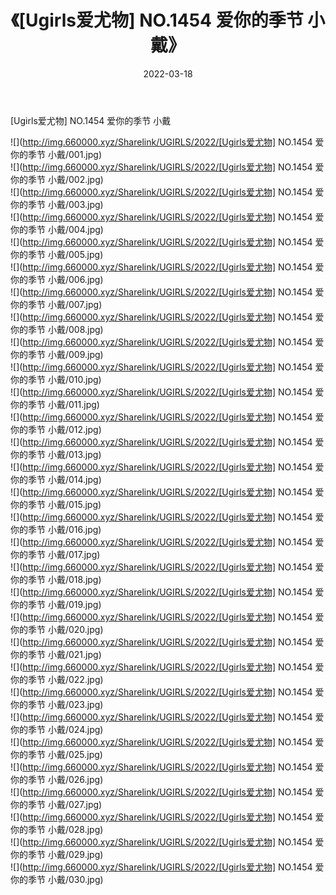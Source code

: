 ﻿---
layout: post
title:  《[Ugirls爱尤物] NO.1454 爱你的季节 小戴》
date:   2022-03-18
img: http://img.660000.xyz/Sharelink/UGIRLS/2022/[Ugirls爱尤物] NO.1454 爱你的季节 小戴/000.jpg
categories: [美女, 清纯, 唯美]
---

[Ugirls爱尤物] NO.1454 爱你的季节 小戴

 ![](http://img.660000.xyz/Sharelink/UGIRLS/2022/[Ugirls爱尤物] NO.1454 爱你的季节 小戴/001.jpg) <br>![](http://img.660000.xyz/Sharelink/UGIRLS/2022/[Ugirls爱尤物] NO.1454 爱你的季节 小戴/002.jpg) <br>![](http://img.660000.xyz/Sharelink/UGIRLS/2022/[Ugirls爱尤物] NO.1454 爱你的季节 小戴/003.jpg) <br>![](http://img.660000.xyz/Sharelink/UGIRLS/2022/[Ugirls爱尤物] NO.1454 爱你的季节 小戴/004.jpg) <br>![](http://img.660000.xyz/Sharelink/UGIRLS/2022/[Ugirls爱尤物] NO.1454 爱你的季节 小戴/005.jpg) <br>![](http://img.660000.xyz/Sharelink/UGIRLS/2022/[Ugirls爱尤物] NO.1454 爱你的季节 小戴/006.jpg) <br>![](http://img.660000.xyz/Sharelink/UGIRLS/2022/[Ugirls爱尤物] NO.1454 爱你的季节 小戴/007.jpg) <br>![](http://img.660000.xyz/Sharelink/UGIRLS/2022/[Ugirls爱尤物] NO.1454 爱你的季节 小戴/008.jpg) <br>![](http://img.660000.xyz/Sharelink/UGIRLS/2022/[Ugirls爱尤物] NO.1454 爱你的季节 小戴/009.jpg) <br>![](http://img.660000.xyz/Sharelink/UGIRLS/2022/[Ugirls爱尤物] NO.1454 爱你的季节 小戴/010.jpg) <br>![](http://img.660000.xyz/Sharelink/UGIRLS/2022/[Ugirls爱尤物] NO.1454 爱你的季节 小戴/011.jpg) <br>![](http://img.660000.xyz/Sharelink/UGIRLS/2022/[Ugirls爱尤物] NO.1454 爱你的季节 小戴/012.jpg) <br>![](http://img.660000.xyz/Sharelink/UGIRLS/2022/[Ugirls爱尤物] NO.1454 爱你的季节 小戴/013.jpg) <br>![](http://img.660000.xyz/Sharelink/UGIRLS/2022/[Ugirls爱尤物] NO.1454 爱你的季节 小戴/014.jpg) <br>![](http://img.660000.xyz/Sharelink/UGIRLS/2022/[Ugirls爱尤物] NO.1454 爱你的季节 小戴/015.jpg) <br>![](http://img.660000.xyz/Sharelink/UGIRLS/2022/[Ugirls爱尤物] NO.1454 爱你的季节 小戴/016.jpg) <br>![](http://img.660000.xyz/Sharelink/UGIRLS/2022/[Ugirls爱尤物] NO.1454 爱你的季节 小戴/017.jpg) <br>![](http://img.660000.xyz/Sharelink/UGIRLS/2022/[Ugirls爱尤物] NO.1454 爱你的季节 小戴/018.jpg) <br>![](http://img.660000.xyz/Sharelink/UGIRLS/2022/[Ugirls爱尤物] NO.1454 爱你的季节 小戴/019.jpg) <br>![](http://img.660000.xyz/Sharelink/UGIRLS/2022/[Ugirls爱尤物] NO.1454 爱你的季节 小戴/020.jpg) <br>![](http://img.660000.xyz/Sharelink/UGIRLS/2022/[Ugirls爱尤物] NO.1454 爱你的季节 小戴/021.jpg) <br>![](http://img.660000.xyz/Sharelink/UGIRLS/2022/[Ugirls爱尤物] NO.1454 爱你的季节 小戴/022.jpg) <br>![](http://img.660000.xyz/Sharelink/UGIRLS/2022/[Ugirls爱尤物] NO.1454 爱你的季节 小戴/023.jpg) <br>![](http://img.660000.xyz/Sharelink/UGIRLS/2022/[Ugirls爱尤物] NO.1454 爱你的季节 小戴/024.jpg) <br>![](http://img.660000.xyz/Sharelink/UGIRLS/2022/[Ugirls爱尤物] NO.1454 爱你的季节 小戴/025.jpg) <br>![](http://img.660000.xyz/Sharelink/UGIRLS/2022/[Ugirls爱尤物] NO.1454 爱你的季节 小戴/026.jpg) <br>![](http://img.660000.xyz/Sharelink/UGIRLS/2022/[Ugirls爱尤物] NO.1454 爱你的季节 小戴/027.jpg) <br>![](http://img.660000.xyz/Sharelink/UGIRLS/2022/[Ugirls爱尤物] NO.1454 爱你的季节 小戴/028.jpg) <br>![](http://img.660000.xyz/Sharelink/UGIRLS/2022/[Ugirls爱尤物] NO.1454 爱你的季节 小戴/029.jpg) <br>![](http://img.660000.xyz/Sharelink/UGIRLS/2022/[Ugirls爱尤物] NO.1454 爱你的季节 小戴/030.jpg) <br>